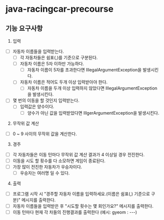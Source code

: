 # java-racingcar-precourse

## 기능 요구사항
1. 입력
- [ ] 자동차 이름들을 입력받는다.
  - [ ] 각 자동차들은 쉼표(,)를 기준으로 구분된다.
  - [ ] 자동차 이름은 5자 이하만 가능하다.
    - [ ] 자동차 이름이 5자를 초과한다면 IllegalArgumentException을 발생시킨다.
  - [ ] 자동차 이름은 적어도 두개 이상 입력받아야 한다.
    - [ ] 자동차 이름을 두개 이상 입력하지 않았다면 IllegalArgumentException을 발생시킨다.
- [ ] 몇 번의 이동을 할 것인지 입력받는다.
  - [ ] 입력값은 양수이다.
    - [ ] 양수가 아닌 값을 입력받았다면 IllgerArgumentException을 발생시킨다.

2. 무작위 값 계산
- [ ] 0 ~ 9 사이의 무작위 값을 계산한다.

3. 경주
- [ ] 각 자동차들은 이동 턴마다 무작위 값 계산 결과가 4 이상일 경우 전진한다.
- [ ] 이동을 시도 할 횟수를 다 소모하면 게임이 종료된다.
- [ ] 가장 많이 전진한 자동차가 우승자이다.
  - [ ] 우승자는 여러명 일 수 있다.

4. 출력
- [ ] 프로그램 시작 시 "경주할 자동차 이름을 입력하세요.(이름은 쉼표(,) 기준으로 구분)" 메시지를 출력한다.
- [ ] 자동차 이름들을 입력받은 후 "시도할 횟수는 몇 회인가요?" 메시지를 출력한다.
- [ ] 이동 턴마다 현재 각 차들의 진행결과를 출력한다 (예시: gyeom : ---)

